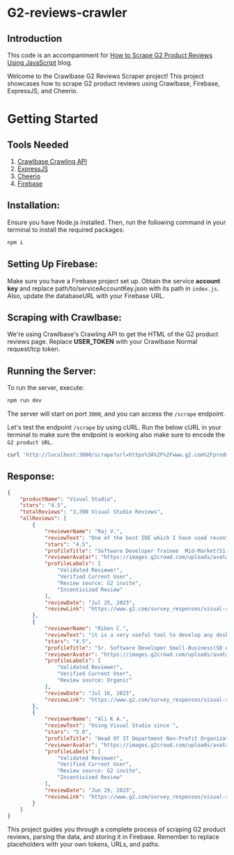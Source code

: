 # G2-reviews-crawler

## Introduction

This code is an accompaniment for [How to Scrape G2 Product Reviews Using JavaScript](https://crawlbase.com/blog/scrape-g2-reviews-using-javascript/ "Crawlbase Blog") blog.

Welcome to the Crawlbase G2 Reviews Scraper project! This project showcases how to scrape G2 product reviews using Crawlbase, Firebase, ExpressJS, and Cheerio.

# Getting Started

## Tools Needed

1. [Crawlbase Crawling API](https://crawlbase.com/crawling-api-avoid-captchas-blocks/)
2. [ExpressJS](https://www.npmjs.com/package/express/)
3. [Cheerio](https://cheerio.js.org/docs/)
4. [Firebase](https://firebase.google.com/)

## Installation:

Ensure you have Node.js installed. Then, run the following command in your terminal to install the required packages:

```bash
npm i
```

## Setting Up Firebase:

Make sure you have a Firebase project set up. Obtain the service **account key** and replace path/to/serviceAccountKey.json with its path in `index.js`. Also, update the databaseURL with your Firebase URL.

## Scraping with Crawlbase:

We're using Crawlbase's Crawling API to get the HTML of the G2 product reviews page. Replace **USER_TOKEN** with your Crawlbase Normal request/tcp token.

## Running the Server:

To run the server, execute:

```bash
npm run dev
```

The server will start on port `3000`, and you can access the `/scrape` endpoint.

Let's test the endpoint `/scrape` by using cURL. Run the below cURL in your terminal to make sure the endpoint is working also make sure to encode the `G2 product URL`.

```bash 
curl 'http://localhost:3000/scrape?url=https%3A%2F%2Fwww.g2.com%2Fproducts%2Fvisual-studio%2Freviews' 
```

## Response:

```json
{
    "productName": "Visual Studio",
    "stars": "4.5",
    "totalReviews": "3,390 Visual Studio Reviews",
    "allReviews": [
        {
            "reviewerName": "Raj V.",
            "reviewText": "One of the best IDE which I have used recently",
            "stars": "4.5",
            "profileTitle": "Software Developer Trainee  Mid-Market(51-1000 emp.)",
            "reviewerAvatar": "https://images.g2crowd.com/uploads/avatar/image/1884669/thumb_square_7abff04b6c1ccfe5bdca095d6d40043b.jpeg",
            "profileLabels": [
                "Validated Reviewer",
                "Verified Current User",
                "Review source: G2 invite",
                "Incentivized Review"
            ],
            "reviewDate": "Jul 25, 2023",
            "reviewLink": "https://www.g2.com/survey_responses/visual-studio-review-8354937"
        },
        {
            "reviewerName": "Riken C.",
            "reviewText": "it is a very useful tool to develop any desktop or web application",
            "stars": "4.5",
            "profileTitle": "Sr. Software Developer Small-Business(50 or fewer emp.)",
            "reviewerAvatar": "https://images.g2crowd.com/uploads/avatar/image/1905898/thumb_square_c81c06d50cfdfb4343cd43e8e79f2a03.jpeg",
            "profileLabels": [
                "Validated Reviewer",
                "Verified Current User",
                "Review source: Organic"
            ],
            "reviewDate": "Jul 16, 2023",
            "reviewLink": "https://www.g2.com/survey_responses/visual-studio-review-8323921"
        },
        {
            "reviewerName": "Ali K A.",
            "reviewText": "Using Visual Studio since ",
            "stars": "5.0",
            "profileTitle": "Head Of IT Department Non-Profit Organization Management Small-Business(50 or fewer emp.)",
            "reviewerAvatar": "https://images.g2crowd.com/uploads/avatar/image/625995/thumb_square_b5ebbef4e960aaba994169c556855143.jpeg",
            "profileLabels": [
                "Validated Reviewer",
                "Verified Current User",
                "Review source: G2 invite",
                "Incentivized Review"
            ],
            "reviewDate": "Jun 29, 2023",
            "reviewLink": "https://www.g2.com/survey_responses/visual-studio-review-5469707"
        }
    ]
}
```

This project guides you through a complete process of scraping G2 product reviews, parsing the data, and storing it in Firebase. Remember to replace placeholders with your own tokens, URLs, and paths.
